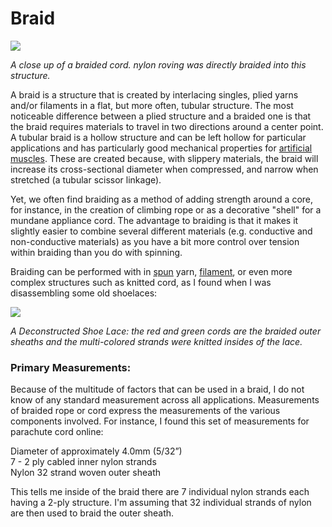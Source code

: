 # Braid

![](../.gitbook/assets/screen-shot-2020-07-23-at-4.55.02-pm.png)

_A close up of a braided cord. nylon roving was directly braided into this structure._

A braid is a structure that is created by interlacing singles, plied yarns and/or filaments in a flat, but more often, tubular structure. The most noticeable difference between a plied structure and a braided one is that the braid requires materials to travel in two directions around a center point. A tubular braid is a hollow structure and can be left hollow for particular applications and has particularly good mechanical properties for [artificial muscles](https://softroboticstoolkit.com/book/pneumatic-artificial-muscles). These are created because, with slippery materials, the braid will increase its cross-sectional diameter when compressed, and narrow when stretched \(a tubular scissor linkage\).

Yet, we often find braiding as a method of adding strength around a core, for instance, in the creation of climbing rope or as a decorative "shell" for a mundane appliance cord. The advantage to braiding is that it makes it slightly easier to combine several different materials \(e.g. conductive and non-conductive materials\) as you have a bit more control over tension within braiding than you do with spinning.

Braiding can be performed with in [spun](plied-yarn.md) yarn, [filament](filament.md), or even more complex structures such as knitted cord, as I found when I was disassembling some old shoelaces:

![](../.gitbook/assets/screen-shot-2020-07-27-at-4.47.43-pm.png)

_A Deconstructed Shoe Lace: the red and green cords are the braided outer sheaths and the multi-colored strands were knitted insides of the lace._

### Primary Measurements:

Because of the multitude of factors that can be used in a braid, I do not know of any standard measurement across all applications. Measurements of braided rope or cord express the measurements of the various components involved. For instance, I found this set of measurements for parachute cord online:

Diameter of approximately 4.0mm \(5/32”\)  
7 - 2 ply cabled inner nylon strands  
Nylon 32 strand woven outer sheath

This tells me inside of the braid there are 7 individual nylon strands each having a 2-ply structure. I'm assuming that 32 individual strands of nylon are then used to braid the outer sheath.
